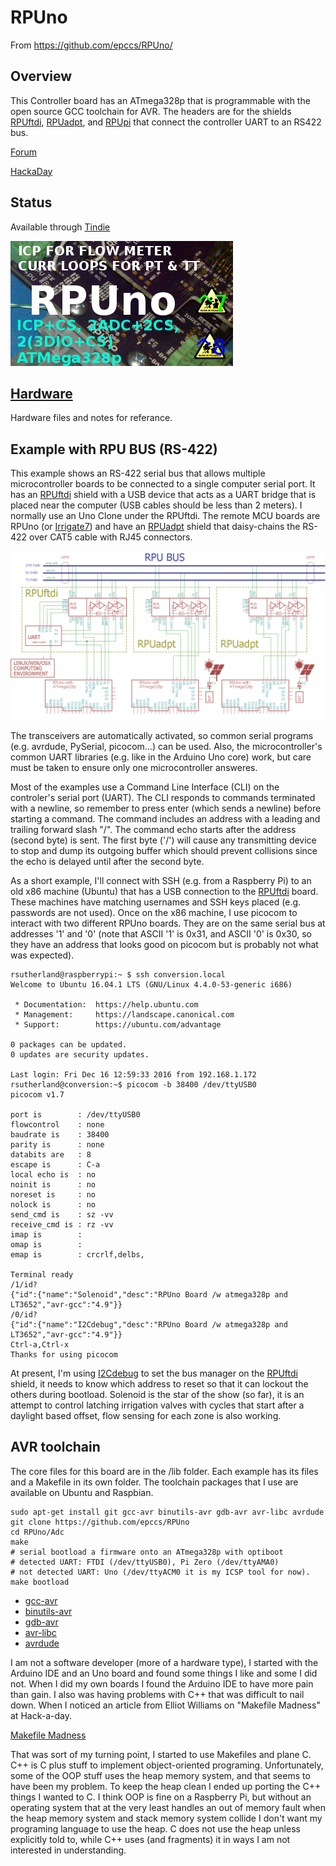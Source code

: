 # RPUno 

From <https://github.com/epccs/RPUno/>

## Overview

This Controller board has an ATmega328p that is programmable with the open source GCC toolchain for AVR. The headers are for the shields [RPUftdi], [RPUadpt], and [RPUpi] that connect the controller UART to an RS422 bus.

[RPUftdi]: https://github.com/epccs/RPUftdi
[RPUadpt]: https://github.com/epccs/RPUadpt
[RPUpi]: https://github.com/epccs/RPUpi

[Forum](http://rpubus.org/bb/viewforum.php?f=6)

[HackaDay](https://hackaday.io/project/12784-rpuno)

## Status

Available through [Tindie](https://www.tindie.com/products/ron-sutherland/rpuno-a-solar-powered-atmega328p-board/)

![Status](./Hardware/status_icon.png "Status")

## [Hardware](./Hardware)

Hardware files and notes for referance.

## Example with RPU BUS (RS-422)

This example shows an RS-422 serial bus that allows multiple microcontroller boards to be connected to a single computer serial port. It has an [RPUftdi] shield with a USB device that acts as a UART bridge that is placed near the computer (USB cables should be less than 2 meters). I normally use an Uno Clone under the RPUftdi. The remote MCU boards are RPUno (or [Irrigate7]) and have an [RPUadpt] shield that daisy-chains the RS-422 over CAT5 cable with RJ45 connectors. 

[Irrigate7]: https://github.com/epccs/Irrigate7

![MultiDrop](./Hardware/Documents/MultiDrop.png "RPUno MultiDrop")

The transceivers are automatically activated, so common serial programs (e.g. avrdude, PySerial, picocom...) can be used. Also, the microcontroller's common UART libraries (e.g. like in the Arduino Uno core) work, but care must be taken to ensure only one microcontroller answeres.

Most of the examples use a Command Line Interface (CLI) on the controler's serial port (UART). The CLI responds to commands terminated with a newline, so remember to press enter (which sends a newline) before starting a command. The command includes an address with a leading and trailing forward slash "/". The command echo starts after the address (second byte) is sent. The first byte ('/') will cause any transmitting device to stop and dump its outgoing buffer which should prevent collisions since the echo is delayed until after the second byte. 

As a short example, I'll connect with SSH (e.g. from a Raspberry Pi) to an old x86 machine (Ubuntu) that has a USB connection to the [RPUftdi] board. These machines have matching usernames and SSH keys placed (e.g. passwords are not used). Once on the x86 machine, I use picocom to interact with two different RPUno boards. They are on the same serial bus at addresses '1' and '0' (note that ASCII '1' is 0x31, and ASCII '0' is 0x30, so they have an address that looks good on picocom but is probably not what was expected).  

```
rsutherland@raspberrypi:~ $ ssh conversion.local
Welcome to Ubuntu 16.04.1 LTS (GNU/Linux 4.4.0-53-generic i686)

 * Documentation:  https://help.ubuntu.com
 * Management:     https://landscape.canonical.com
 * Support:        https://ubuntu.com/advantage

0 packages can be updated.
0 updates are security updates.

Last login: Fri Dec 16 12:59:33 2016 from 192.168.1.172
rsutherland@conversion:~$ picocom -b 38400 /dev/ttyUSB0
picocom v1.7

port is        : /dev/ttyUSB0
flowcontrol    : none
baudrate is    : 38400
parity is      : none
databits are   : 8
escape is      : C-a
local echo is  : no
noinit is      : no
noreset is     : no
nolock is      : no
send_cmd is    : sz -vv
receive_cmd is : rz -vv
imap is        :
omap is        :
emap is        : crcrlf,delbs,

Terminal ready
/1/id?
{"id":{"name":"Solenoid","desc":"RPUno Board /w atmega328p and LT3652","avr-gcc":"4.9"}}
/0/id?
{"id":{"name":"I2Cdebug","desc":"RPUno Board /w atmega328p and LT3652","avr-gcc":"4.9"}}
Ctrl-a,Ctrl-x 
Thanks for using picocom
```

At present, I'm using [I2Cdebug] to set the bus manager on the [RPUftdi] shield, it needs to know which address to reset so that it can lockout the others during bootload. Solenoid is the star of the show (so far), it is an attempt to control latching irrigation valves with cycles that start after a daylight based offset, flow sensing for each zone is also working.

[I2Cdebug]: ./i2c-debug

## AVR toolchain

The core files for this board are in the /lib folder. Each example has its files and a Makefile in its own folder. The toolchain packages that I use are available on Ubuntu and Raspbian. 

```
sudo apt-get install git gcc-avr binutils-avr gdb-avr avr-libc avrdude
git clone https://github.com/epccs/RPUno
cd RPUno/Adc
make
# serial bootload a firmware onto an ATmega328p with optiboot 
# detected UART: FTDI (/dev/ttyUSB0), Pi Zero (/dev/ttyAMA0)
# not detected UART: Uno (/dev/ttyACM0 it is my ICSP tool for now).
make bootload
```

* [gcc-avr](http://packages.ubuntu.com/search?keywords=gcc-avr)
* [binutils-avr](http://packages.ubuntu.com/search?keywords=binutils-avr)
* [gdb-avr](http://packages.ubuntu.com/search?keywords=gdb-avr)
* [avr-libc](http://packages.ubuntu.com/search?keywords=avr-libc)
* [avrdude](http://packages.ubuntu.com/search?keywords=avrdude)

I am not a software developer (more of a hardware type), I started with the Arduino IDE and an Uno board and found some things I like and some I did not. When I did my own boards I found the Arduino IDE to have more pain than gain. I also was having problems with C++ that was difficult to nail down. When I noticed an article from Elliot Williams on "Makefile Madness" at Hack-a-day. 

[Makefile Madness](http://hackaday.com/2016/03/11/embed-with-elliot-march-makefile-madness/)

That was sort of my turning point, I started to use Makefiles and plane C. C++ is C plus stuff to implement object-oriented programing. Unfortunately, some of the OOP stuff uses the heap memory system, and that seems to have been my problem. To keep the heap clean I ended up porting the C++ things I wanted to C. I think OOP is fine on a Raspberry Pi, but without an operating system that at the very least handles an out of memory fault when the heap memory system and stack memory system collide I don't want my programing language to use the heap. C does not use the heap unless explicitly told to, while C++ uses (and fragments) it in ways I am not interested in understanding.
